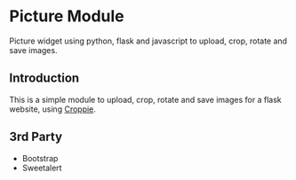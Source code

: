 # Picture Module
Picture widget using python, flask and javascript to upload, crop, rotate and save images.

## Introduction
This is a simple module to upload, crop, rotate and save images for a flask website, using [Croppie](https://github.com/foliotek/croppie).

## 3rd Party
- Bootstrap
- Sweetalert